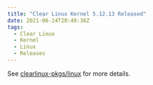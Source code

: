 ```yaml
---
title: "Clear Linux Kernel 5.12.13 Released"
date: 2021-06-24T20:49:38Z
tags:
  - Clear Linux
  - Kernel
  - Linux
  - Releases
---
```

See [clearlinux-pkgs/linux][linux] for more details.

[linux]: https://github.com/clearlinux-pkgs/linux
